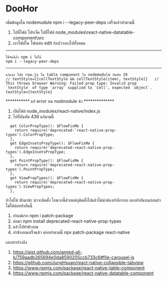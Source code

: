 # DooHor

เพิ่มข้อมูลใน nodemudule  npm i --legacy-peer-deps เสร็จแล้วทำตามนี้
 1. ไปที่ไฟล์ โปรเจ็ค ไปที่ไฟล์ node_modules\react-native-datatable-component\src
 2. เอาไฟล์ใน โฟลเด้อ edit ก้อปวางลงไปทั้งหมด

------------------------------------------------------------
```
ใช้อันนี้ถ้า npm i ไม่ได้
npm i --legacy-peer-deps
```

------------------------------------------------------------
```
แก้แดง ไฟล์ row.js ใน table component ใน nodemodule บันทัด 29
// textStyle={[cellTextStyle && cellTextStyle(item), textStyle]}   // This throws browser Warning: Failed prop type: Invalid prop `textStyle` of type `array` supplied to `Cell`, expected `object`.
textStyle={textStyle} 
```



*********** แก้ error บน nodmodule น้า **************
1. เปิดไฟล์ node_modules/react-native/index.js 
2. ไปที่บันทัด 436 แก้ตามนี้
```
  get ColorPropType(): $FlowFixMe {
    return require('deprecated-`react-native-prop-types').ColorPropType;
  },
  get EdgeInsetsPropType(): $FlowFixMe {
    return require('deprecated-react-native-prop-types').EdgeInsetsPropType;
  },
  get PointPropType(): $FlowFixMe {
    return require('deprecated-react-native-prop-types').PointPropType;
  },
  get ViewPropTypes(): $FlowFixMe {
    return require('deprecated-react-native-prop-types').ViewPropTypes;
  },

```
ถ้าไม่ได้ ทักมาน้ะ น่าจะติดตั้ง ไอพวกนี้ด้วยแต่กุติดตั้งไปแล้วไม่น่าต้องทำอีกรอบ ลองทำอันบนก่อนถ้าไม่ได้ค่อยทำอันนี้
1. ทำแต่แรก npm i patch-package
2. ต่อมา npm install deprecated-react-native-prop-types
3. แล้วไปทำข้างบน
4. ทำข้างบนเสร็จแล้ว ค่อยทำตามนี้ npx patch-package react-native 


เอกสารอ้างอิง 
1. https://gist.github.com/amjed-ali-k/759aadb265694e0da8590205ccb733c6#file-carousel-js
2. https://github.com/JungHsuan/react-native-collapsible-tabview
3. https://www.npmjs.com/package/react-native-table-component
4. https://www.npmjs.com/package/react-native-datatable-component
